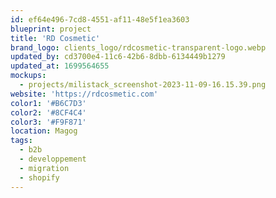 ```yaml
---
id: ef64e496-7cd8-4551-af11-48e5f1ea3603
blueprint: project
title: 'RD Cosmetic'
brand_logo: clients_logo/rdcosmetic-transparent-logo.webp
updated_by: cd3700e4-11c6-42b6-8dbb-6134449b1279
updated_at: 1699564655
mockups:
  - projects/milistack_screenshot-2023-11-09-16.15.39.png
website: 'https://rdcosmetic.com'
color1: '#B6C7D3'
color2: '#8CF4C4'
color3: '#F9F871'
location: Magog
tags:
  - b2b
  - developpement
  - migration
  - shopify
---
```

